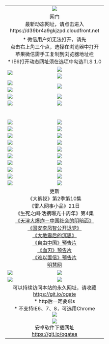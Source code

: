 ﻿<table>
  <tr></tr>
  <tr><td colspan=2 align=center><img src="https://cloud.githubusercontent.com/assets/11880933/13434984/f430fae2-e012-11e5-814f-c2df1e82b247.jpg" /></td></tr>
  <tr><td colspan=2 align=center>网门<br>最新动态网址，请点击进入
<br>https://d39br4a9gkjzpd.cloudfront.net
    </td>
  </tr>
  <tr>
    <td colspan=2 align=center>* 微信用户如无法打开，请先<br>点击右上角三个点，选择在浏览器中打开<br>苹果微信需手工复制到浏览器地址栏
    <br>* IE6打开动态网址须在选项中勾选TLS 1.0</td>
  </tr>
  <tr>
    <td rowspan=2><a href="https://d39br4a9gkjzpd.cloudfront.net/ogUP.aspx?name=11DKC.mp4&list=11DKC" target="_blank"><img src="https://d39br4a9gkjzpd.cloudfront.net/Up/11DKC1.jpg" /></a></td> 
    <td><div><a href="https://d39br4a9gkjzpd.cloudfront.net/ogUP.aspx?name=LRWS.mp4&list=LRWS" target="_blank"><img src="https://d39br4a9gkjzpd.cloudfront.net/Up/LRWS.jpg" /></a></td>
   </tr>
  <tr>
    <td><a href="https://d39br4a9gkjzpd.cloudfront.net/ogNiceVedio.aspx" target="_blank"><img src="https://d39br4a9gkjzpd.cloudfront.net/Up/11TGKDY.jpg" /></a></td>
  </tr>
  <tr>
    <td><a href="https://d39br4a9gkjzpd.cloudfront.net/ogUP.aspx?name=JQR.mp4&count=2" target="_blank"><img src="https://d39br4a9gkjzpd.cloudfront.net/Up/JQR.jpg" /></a></td>   
    <td rowspan=2><a href="https://d39br4a9gkjzpd.cloudfront.net/ogUP.aspx?name=JP.mp4&count=9" target="_blank"><img src="https://d39br4a9gkjzpd.cloudfront.net/Up/JP.jpg" /></td>
  </tr>
  <tr>
    <td><a href="https://d39br4a9gkjzpd.cloudfront.net/ogUP.aspx?name=WH.mp4" target="_blank"><img src="https://d39br4a9gkjzpd.cloudfront.net/Up/WH.jpg" /></a></td>
  </tr>
  <tr>
    <td><a href="https://d39br4a9gkjzpd.cloudfront.net/ogUP.aspx?name=SSZJ.mp4&list=SSZJ" target="_blank"><img src="https://d39br4a9gkjzpd.cloudfront.net/Up/SSZJ.jpg" /></a></td>
    <td><a href="https://d39br4a9gkjzpd.cloudfront.net/ogUP.aspx?name=1XQK.mp4&count=13" target="_blank"><img src="https://d39br4a9gkjzpd.cloudfront.net/Up/1XQK.jpg" /></a</td>
  </tr>
  <tr>
    <td><a href="https://d39br4a9gkjzpd.cloudfront.net/ogUP.aspx?name=ZY.mp4&count=2015|16" target="_blank"><img src="https://d39br4a9gkjzpd.cloudfront.net/Up/ZY.jpg" /></a</td>
    <td><a href="https://d39br4a9gkjzpd.cloudfront.net/ogUP.aspx?name=XTFY.mp4&count=B|2,A|24" target="_blank"><img src="https://d39br4a9gkjzpd.cloudfront.net/Up/XTFY.jpg" /></a></td>
  </tr>
  <tr height="40">
  </tr>
  <tr>
    <td><a href="https://d39br4a9gkjzpd.cloudfront.net/ogUP.aspx?name=4SQQ.mp4&list=4SQQ" target="_blank"><img src="https://d39br4a9gkjzpd.cloudfront.net/Up/4SQQ0.jpg"/></a></td>
    <td><a href="https://d39br4a9gkjzpd.cloudfront.net/ogUP.aspx?name=4SHQ.mp4&list=4SHQ" target="_blank"><img src="https://d39br4a9gkjzpd.cloudfront.net/Up/4SHQ0.jpg"/></a></td>
  </tr>
  <tr>
    <td><a href="https://d39br4a9gkjzpd.cloudfront.net/ogUP.aspx?name=4SZG.mp4&list=4SZG" target="_blank"><img src="https://d39br4a9gkjzpd.cloudfront.net/Up/4SZG0.jpg"/></a></td>
    <td><a href="https://d39br4a9gkjzpd.cloudfront.net/ogUP.aspx?name=4SDJ.mp4&list=4SDJ" target="_blank"><img src="https://d39br4a9gkjzpd.cloudfront.net/Up/4SDJ0.jpg"/></a></td>
  </tr>
  <tr>
    <td><a href="https://d39br4a9gkjzpd.cloudfront.net/ogUP.aspx?name=4SGX.mp4&list=4SGX" target="_blank"><img src="https://d39br4a9gkjzpd.cloudfront.net/Up/4SGX0.jpg"/></a></td>
    <td><a href="https://d39br4a9gkjzpd.cloudfront.net/ogUP.aspx?name=4SHD.mp4&list=4SHD" target="_blank"><img src="https://d39br4a9gkjzpd.cloudfront.net/Up/4SHD0.jpg"/></a></td>
  </tr>
  <tr>
    <td><a href="https://d39br4a9gkjzpd.cloudfront.net/ogUP.aspx?name=4CTX.mp4&list=4CTX" target="_blank"><img src="https://d39br4a9gkjzpd.cloudfront.net/Up/4CTX0.jpg"/></a></td>
    <td><a href="https://d39br4a9gkjzpd.cloudfront.net/ogUP.aspx?name=4CWZ.mp4&list=4CWZ" target="_blank"><img src="https://d39br4a9gkjzpd.cloudfront.net/Up/4CWZ0.jpg"/></a></td>
  </tr>
  <tr>
    <td><a href="https://d39br4a9gkjzpd.cloudfront.net/onUP.aspx?name=https://d1qhweuvr3wm0g.cloudfront.net/" target="_blank"><img src="https://d39br4a9gkjzpd.cloudfront.net/Up/0DTW.jpg"/></a></td>
    <td><a href="https://d39br4a9gkjzpd.cloudfront.net/onUP.aspx?name=https://d240ns8up8earz.cloudfront.net/acenter/" target="_blank"><img src="https://d39br4a9gkjzpd.cloudfront.net/Up/0TDW.jpg" /></a></td>
  </tr>
  <tr>
    <td><a href="https://d39br4a9gkjzpd.cloudfront.net/onUP.aspx?name=https://d4508d6vomz2p.cloudfront.net/gb/nsc413.htm" target="_blank"><img src="https://d39br4a9gkjzpd.cloudfront.net/Up/0DJY.jpg" /></a></td>
    <td><a href="https://d39br4a9gkjzpd.cloudfront.net/onUP.aspx?name=https://d3bxwq7vzudb5l.cloudfront.net/xtr/gb/prog204.html" target="_blank"><img src="https://d39br4a9gkjzpd.cloudfront.net/Up/0XTR.jpg" /></a></td>
  </tr>
  <tr>
    <td><a href="https://d39br4a9gkjzpd.cloudfront.net/onUP.aspx?name=https://d3aj00iefsmfgc.cloudfront.net/" target="_blank"><img src="https://d39br4a9gkjzpd.cloudfront.net/Up/0MHW.jpg" /></a></td>
    <td><a href="https://d39br4a9gkjzpd.cloudfront.net/onUP.aspx?name=https://d1sbg9daat0zu5.cloudfront.net/" target="_blank"><img src="https://d39br4a9gkjzpd.cloudfront.net/Up/0ZJW.jpg" /></a></td>
  </tr>
  <tr>
    <td><a href="https://d39br4a9gkjzpd.cloudfront.net/ogUP.aspx?name=0FG.zip" target="_blank"><img src="https://d39br4a9gkjzpd.cloudfront.net/Up/0FG.jpg" /></a></td>
    <td><a href="https://d39br4a9gkjzpd.cloudfront.net/ogUP.aspx?name=0FGA.apk" target="_blank"><img src="https://d39br4a9gkjzpd.cloudfront.net/Up/0FGA.jpg" /></a></td>
  </tr>
  <tr>
    <td><a href="https://d39br4a9gkjzpd.cloudfront.net/ogUP.aspx?name=0U.zip" target="_blank"><img src="https://d39br4a9gkjzpd.cloudfront.net/Up/0U.jpg" /></a></td>
    <td><a href="https://d39br4a9gkjzpd.cloudfront.net/ogUP.aspx?name=0UA.apk" target="_blank"><img src="https://d39br4a9gkjzpd.cloudfront.net/Up/0UA.jpg" /></a></td>
  </tr>
  <tr>
    <td><a href="https://d39br4a9gkjzpd.cloudfront.net/ogUP.aspx?name=0iPPOTV.zip" target="_blank"><img src="https://d39br4a9gkjzpd.cloudfront.net/Up/0iPPOTV.jpg" /></a></td>
    <td><a href="https://d39br4a9gkjzpd.cloudfront.net/ogUP.aspx?name=0iNTD.apk" target="_blank"><img src="https://d39br4a9gkjzpd.cloudfront.net/Up/0iNTD.jpg" /></a></td>
  </tr>
  <tr>
    <td colspan=2 align=center>更新<br>
      《大裤衩》第2季第10集<br>
      《雷人网事小品》21日<br>
      《生死之间·活摘曝光十周年》第4集</a><br>
      <a href="https://d39br4a9gkjzpd.cloudfront.net/ogUP.aspx?name=4TJDBZ.mp4" target="_blank">《天津大爆炸－中国社会的阴暗面》</a><br>
      <a href="https://d39br4a9gkjzpd.cloudfront.net/ogUP.aspx?name=4LFZ.mp4" target="_blank">《国安李凤智公开退党》</a><br>
      <a href="https://d39br4a9gkjzpd.cloudfront.net/ogUP.aspx?name=4DDZHDCS.mp4" target="_blank">《大地震后的沉思》</a><br>
      <a href="https://d39br4a9gkjzpd.cloudfront.net/ogUP.aspx?name=11ZYZG0.mp4" target="_blank">《自由中国》预告片</a><br>
      <a href="https://d39br4a9gkjzpd.cloudfront.net/ogUP.aspx?name=11XR.mp4" target="_blank">《血刃》预告片</a><br>
      <a href="https://d39br4a9gkjzpd.cloudfront.net/ogUP.aspx?name=11NYZX.mp4&count=2" target="_blank">《难以置信》预告片</a><br>
      <a href="https://d39br4a9gkjzpd.cloudfront.net/onUP.aspx?name=https://www.minghui.org/" target="_blank">明慧网</a></td>
    </td>
  </tr>
  <tr>
    <td><a href="https://d39br4a9gkjzpd.cloudfront.net/ogNice.aspx" target="_blank"><img src="https://cloud.githubusercontent.com/assets/11880933/13720378/f84bb392-e841-11e5-8739-815049dd6ff8.jpg" /></a></td>
    <td><a href="https://d39br4a9gkjzpd.cloudfront.net/onCO.aspx?ob=600%E4%BA%8B%E7%89%A9&op=%E5%A2%9E%E5%88%A0%E6%94%B9&args=WH1~%23%E7%B1%BB%E5%9E%8B6%E6%96%B0%E9%97%BB%7c%23%E7%B1%BB%E5%9E%8B6%E8%AF%84%E8%AE%BA&mode=" target="_blank"><img src="https://cloud.githubusercontent.com/assets/11880933/13720380/04d76a16-e842-11e5-8833-e627daa88802.jpg" /></a></td> 
  </tr>
  <tr>
    <td><a href="https://d39br4a9gkjzpd.cloudfront.net/ogDY.aspx" target="_blank"><img src="https://cloud.githubusercontent.com/assets/11880933/13720384/11817090-e842-11e5-9571-7dc2f1af9f42.jpg" /></a></td>
    <td><a href="https://d39br4a9gkjzpd.cloudfront.net/ogST.aspx" target="_blank"><img src="https://cloud.githubusercontent.com/assets/11880933/13720385/1467ea3c-e842-11e5-86df-c96c9a556aaf.jpg" /></a></td> 
  </tr>
  <!--tr>
    <td colspan=2 align=center>
      <微信可扫描以下临时二维码<br/>https://bit.ly/1mBQHW8<br/><a href="https://d39br4a9gkjzpd.cloudfront.net/Up/0WMGDL3.png" target="_blank"><img src="https://d39br4a9gkjzpd.cloudfront.net/Up/0WMGD3.png"/></a>
  </tr-->
  <tr>
    <td colspan=2 align=center>可以持续访问本站的永久网址，请收藏<br/><a href="https://git.io/ogate" target="_blank">https://git.io/ogate</a><br/>* http后一定要跟s<br/>* 不支持IE6、7、8，可选用Chrome<br/><a href="https://d39br4a9gkjzpd.cloudfront.net/Up/0WMGDL2.png" target="_blank"><img src="https://d39br4a9gkjzpd.cloudfront.net/Up/0WMGD2.png"/></a></td>
  </tr>
  <tr>
    <td colspan=2 align=center><a href="https://d39br4a9gkjzpd.cloudfront.net/ogUP.aspx?name=0oGate.apk" target="_blank"><img src="https://cloud.githubusercontent.com/assets/11880933/13720399/75e143ee-e842-11e5-9f0a-1421f423c80f.jpg" /></a><br>安卓软件下载网址<br><a href="https://git.io/ogatea">https://git.io/ogatea</a></td>
  </tr>
  <!--tr>
    <td colspan=2 align=center>可能失效的动态网址
    </td>
  </tr-->
</table>
